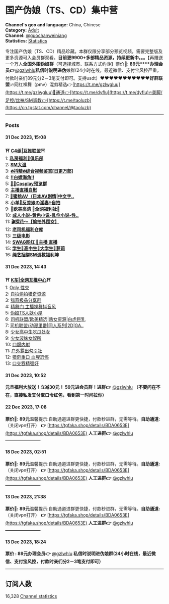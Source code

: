 # 国产伪娘（TS、CD）集中营

**Channel's geo and language:** China, Chinese  
**Category:** [Adult](/adult)  
**Channel:** [@guochanweiniang](https://t.me/guochanweiniang)  
**Statistics:** [Statistics](https://cn.tgstat.com/channel/@guochanweiniang/stat)

专注国产伪娘（TS、CD）精品珍藏。本群仅限分享部分预览视频，需要完整版及更多资源可入会员群观看。**目前更9900+多部精品资源，持续更新中。。。**【再赠送一个万人**全国外围伪娘群**（可选择城市、联系方式约😘】票价🎫: **89元****办理会员👉**[@gzlwhlu](https://t.me/gzlwhlu)**私信时说明进伪**娘群(24小时在线，最近微信、支付宝风控严重，付款时亲们89元分2－3笔支付即可。支持usdt）❤️❤️❤️❤️❤️❤️❤️❤️❤️❤️❤️**好群联盟**:🔥网红裸舞（pmv）混剪精选👉[https://t.me/gzlwgluu](https://t.me/gzlwgluu)🍎通道👉[https://t.me/dyflu](https://t.me/dyflu)🔥美脚/足控/丝袜/SM调教👉[https://t.me/taoluzb](https://cn.tgstat.com/channel/@taoluzb)

---
### Posts

#### 31 Dec 2023, 15:08
**⛩️** [**C4组|互推联盟**](https://t.me/hutui6bot)**⛩️**  
1: [**私房福利👺️俱乐部**](https://t.me/+etB8QBITmtM1Y2Q1)  
2: [**SM大湿**](https://tgstat.com/channel/@tutusese777)  
3: [**🔥抖精🔥综合视频鉴赏\[日更万部\]**](https://cn.tgstat.com/channel/@DJ_ZH_FL)  
4: [**‼️白嫖海角‼️**](https://t.me/+0RtbPbeXPZ4wYTk1)  
5: [**🔞🈲CospIay预览群**](https://cn.tgstat.com/channel/@CospIay01)  
6: [**主播直播自慰**](https://cn.tgstat.com/channel/@zbzwx)  
7: [**🔞蜜桃AV（日本AV剧情|中文字..**](https://cn.tgstat.com/channel/@mitao88vip)  
8: [**小羊🐑反差婊の淫妻💦自拍**](https://cn.tgstat.com/channel/@fancha0041)  
9: [**💄欧美高清 💯全网福利社💋**](https://t.me/+DKtZkwxNUTk5MjJh)  
10: [**成人小说-黄色小说-乱伦小说-性..**](https://t.me/+FG8YJ6lmSzdkOTg1)  
11: [**🎬探花～【偷拍外围女】**](https://cn.tgstat.com/channel/@tanhuacn)  
12: [**老司机福利仓库**](https://cn.tgstat.com/channel/@kelongzhe)  
13: [**三级电影**](https://t.me/+C1JUJI6RsUI0Mjkx)  
14: [**SWAG网红 👙主播 直播**](https://cn.tgstat.com/channel/@TGnanchor)  
15: [**学生🫥高中生🫥大学生🫥萝莉**](https://t.me/+HpqgWuBiV81mNjA1)  
16: [**绳艺捆绑SM调教福利坤**](https://cn.tgstat.com/channel/@sssssacy)

#### 31 Dec 2023, 14:43
**⛩️** [**K车|全网互推中心**](https://t.me/hutuizhongxin_bot)**⛩️**  
1: [Only 性交](https://cn.tgstat.com/channel/@OnlyXJ)  
2: [自拍偷拍猎奇资源](https://t.me/+KBXe7PA29NY1ZDhl)  
3: [猎奇极品分享群](https://tgstat.com/channel/@adjd46)  
4: [精舞门 主播裸舞抖音风](https://cn.tgstat.com/channel/@luowu)  
5: [伪娘TS人妖小屋](https://cn.tgstat.com/channel/@TS2023121)  
6: [司机联盟/欧美精选|熟女资源|白虎巨乳](https://cn.tgstat.com/channel/@bcy_channel)  
7: [司机联盟/动漫里番|同人系列|2D|GA..](https://cn.tgstat.com/channel/@dongman129)  
8: [少女高中生吃瓜处女](https://tgstat.com/channel/@gc520016)  
9: [少女波妹女奴所](https://cn.tgstat.com/channel/@goy485u)  
10: [口爆内射](https://t.me/+mGLu5efUF7kzYzZl)  
11: [户外露出勾引社](https://cn.tgstat.com/channel/@huwai0001)  
12: [猎奇重口 血腥恐怖](https://tgstat.com/channel/@JNTYGFJD03)  
13: [口交吞精强奸](https://cn.tgstat.com/channel/@zztvxhgkghgjchuggm)  

#### 31 Dec 2023, 10:52
**元旦福利大放送！立减30元！ 59元进会员群！进群👉** [@gzlwhlu](https://t.me/gzlwhlu) **（不要问在不在，直接私发支付宝口令红包，看到第一时间拉你）**

#### 22 Dec 2023, 17:08
**票价🎫: 89元**温馨提示:自助通道进群更快捷，付款秒进群，无需等待。**自助通道:**（关闭vpn打开） **👉** [https://tgfaka.shop/details/BDA0653E](https://tgfaka.shop/details/BDA0653E) **人工进群👉** [@gzlwhlu](https://t.me/gzlwhlu) **————————**

#### 18 Dec 2023, 02:51
**票价🎫: 89元**温馨提示:自助通道进群更快捷，付款秒进群，无需等待。**自助通道:**（关闭vpn打开） **👉** [https://tgfaka.shop/details/BDA0653E](https://tgfaka.shop/details/BDA0653E) **人工进群👉** [@gzlwhlu](https://t.me/gzlwhlu) **————————**

#### 13 Dec 2023, 21:38
**票价🎫: 89元**温馨提示:自助通道进群更快捷，付款秒进群，无需等待。**自助通道:**（关闭vpn打开） **👉** [https://tgfaka.shop/details/BDA0653E](https://tgfaka.shop/details/BDA0653E) **人工进群👉** [@gzlwhlu](https://t.me/gzlwhlu) **————————**

#### 13 Dec 2023, 18:24
**票价 : 89元办理会员👉** [@gzlwhlu](https://t.me/gzlwhlu) **私信时说明进伪娘群(24小时在线，最近微信、支付宝风控，付款时亲们分2－3笔支付即可）**

--- 

## 订阅人数
16,328 [Channel statistics](https://cn.tgstat.com/channel/@guochanweiniang/stat)
<!-- tcd_original_link https://cn.tgstat.com/channel/@guochanweiniang -->
